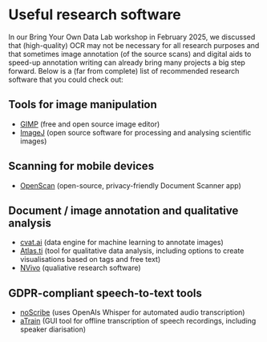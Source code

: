 # Useful research software

In our Bring Your Own Data Lab workshop in February 2025, we discussed that (high-quality) OCR may not be necessary for all research purposes and that sometimes image annotation
(of the source scans) and digital aids to speed-up annotation writing can already bring many projects a big step forward. Below is a (far from complete) list of recommended research software that you could check out:

## Tools for image manipulation

- [GIMP](https://www.gimp.org/) (free and open source image editor)
- [ImageJ](https://imagej.net/) (open source software for processing and analysing scientific images)

## Scanning for mobile devices

- [OpenScan](https://github.com/ethereal-developers/OpenScan) (open-source, privacy-friendly Document Scanner app)

## Document / image annotation and qualitative analysis

- [cvat.ai](https://www.cvat.ai/) (data engine for machine learning to annotate images)
- [Atlas.ti](https://atlasti.com/) (tool for qualitative data analysis, including options to create visualisations based on tags and free text)
- [NVivo](https://lumivero.com/products/nvivo/) (qualiative research software)

## GDPR-compliant speech-to-text tools

- [noScribe](https://github.com/kaixxx/noScribe) (uses OpenAIs Whisper for automated audio transcription) 
- [aTrain](https://github.com/JuergenFleiss/aTrain) (GUI tool for offline transcription of speech recordings, including speaker diarisation)
